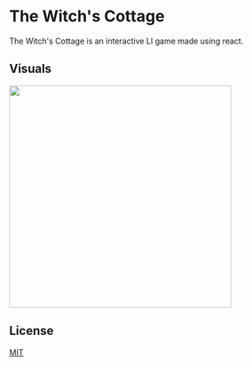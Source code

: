 # The Witch's Cottage

The Witch's Cottage is an interactive LI game made using react.

## Visuals

<img
     width=400
     src="https://user-images.githubusercontent.com/11726211/166427958-1f149110-44e7-4c33-b4fa-71edc858becb.png"
/>

## License
[MIT](https://choosealicense.com/licenses/mit/)
